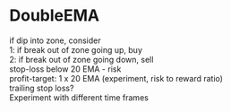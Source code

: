 # DoubleEMA
if dip into zone, consider   
1: if break out of zone going up, buy   
2: if break out of zone going down, sell   
stop-loss below 20 EMA - risk   
profit-target: 1 x 20 EMA (experiment, risk to reward ratio)   
trailing stop loss?   
Experiment with different time frames   
